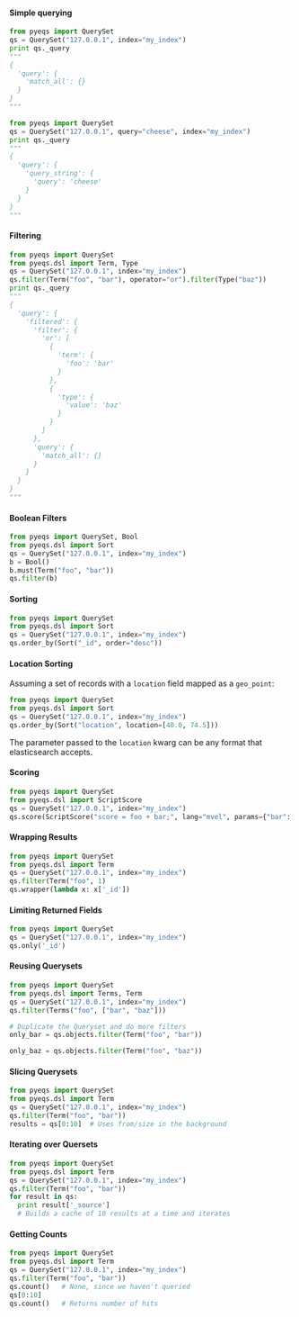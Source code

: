 #### Simple querying

```python
from pyeqs import QuerySet
qs = QuerySet("127.0.0.1", index="my_index")
print qs._query
"""
{
  'query': {
    'match_all': {}
  }
}
"""
```

```python
from pyeqs import QuerySet
qs = QuerySet("127.0.0.1", query="cheese", index="my_index")
print qs._query
"""
{
  'query': {
    'query_string': {
      'query': 'cheese'
    }
  }
}
"""
```

#### Filtering

```python
from pyeqs import QuerySet
from pyeqs.dsl import Term, Type
qs = QuerySet("127.0.0.1", index="my_index")
qs.filter(Term("foo", "bar"), operator="or").filter(Type("baz"))
print qs._query
"""
{
  'query': {
    'filtered': {
      'filter': {
        'or': [
          {
            'term': {
              'foo': 'bar'
            }
          },
          {
            'type': {
              'value': 'baz'
            }
          }
        ]
      },
      'query': {
        'match_all': {}
      }
    }
  }
}
"""
```

#### Boolean Filters

```python
from pyeqs import QuerySet, Bool
from pyeqs.dsl import Sort
qs = QuerySet("127.0.0.1", index="my_index")
b = Bool()
b.must(Term("foo", "bar"))
qs.filter(b)
```

#### Sorting

```python
from pyeqs import QuerySet
from pyeqs.dsl import Sort
qs = QuerySet("127.0.0.1", index="my_index")
qs.order_by(Sort("_id", order="desc"))
```

#### Location Sorting

Assuming a set of records with a `location` field mapped as a `geo_point`:

```python
from pyeqs import QuerySet
from pyeqs.dsl import Sort
qs = QuerySet("127.0.0.1", index="my_index")
qs.order_by(Sort("location", location=[40.0, 74.5]))
```

The parameter passed to the `location` kwarg can be any format that elasticsearch accepts.


#### Scoring

```python
from pyeqs import QuerySet
from pyeqs.dsl import ScriptScore
qs = QuerySet("127.0.0.1", index="my_index")
qs.score(ScriptScore("score = foo + bar;", lang="mvel", params={"bar": 1}))
```

#### Wrapping Results

```python
from pyeqs import QuerySet
from pyeqs.dsl import Term
qs = QuerySet("127.0.0.1", index="my_index")
qs.filter(Term("foo", 1)
qs.wrapper(lambda x: x['_id'])
```

#### Limiting Returned Fields

```python
from pyeqs import QuerySet
qs = QuerySet("127.0.0.1", index="my_index")
qs.only('_id')
```

#### Reusing Querysets

```python
from pyeqs import QuerySet
from pyeqs.dsl import Terms, Term
qs = QuerySet("127.0.0.1", index="my_index")
qs.filter(Terms("foo", ["bar", "baz"]))

# Duplicate the Queryset and do more filters
only_bar = qs.objects.filter(Term("foo", "bar"))

only_baz = qs.objects.filter(Term("foo", "baz"))
```

#### Slicing Querysets

```python
from pyeqs import QuerySet
from pyeqs.dsl import Term
qs = QuerySet("127.0.0.1", index="my_index")
qs.filter(Term("foo", "bar"))
results = qs[0:10]  # Uses from/size in the background
```

#### Iterating over Quersets

```python
from pyeqs import QuerySet
from pyeqs.dsl import Term
qs = QuerySet("127.0.0.1", index="my_index")
qs.filter(Term("foo", "bar"))
for result in qs:
  print result['_source']
  # Builds a cache of 10 results at a time and iterates
```

#### Getting Counts

```python
from pyeqs import QuerySet
from pyeqs.dsl import Term
qs = QuerySet("127.0.0.1", index="my_index")
qs.filter(Term("foo", "bar"))
qs.count()   # None, since we haven't queried
qs[0:10]
qs.count()   # Returns number of hits
```
